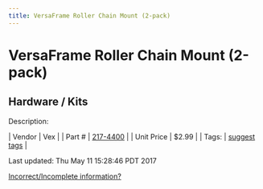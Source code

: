 ```yaml
---
title: VersaFrame Roller Chain Mount (2-pack)
---
```


# VersaFrame Roller Chain Mount (2-pack)
## Hardware / Kits
Description: 	 

| Vendor | Vex | 
| Part # | [217-4400](http://www.vexrobotics.com/vexpro/versaframe/linear-motion.html) | 
| Unit Price | $2.99 | 
| Tags: | [suggest tags](https://docs.google.com/forms/d/e/1FAIpQLSeWyY8v3RgOty-MyWmh9U0iivNYN_molChYyS-0U-o-kOAv_g/viewform) | 

Last updated: Thu May 11 15:28:46 PDT 2017

 [Incorrect/Incomplete information?](https://docs.google.com/forms/d/e/1FAIpQLSeWyY8v3RgOty-MyWmh9U0iivNYN_molChYyS-0U-o-kOAv_g/viewform)